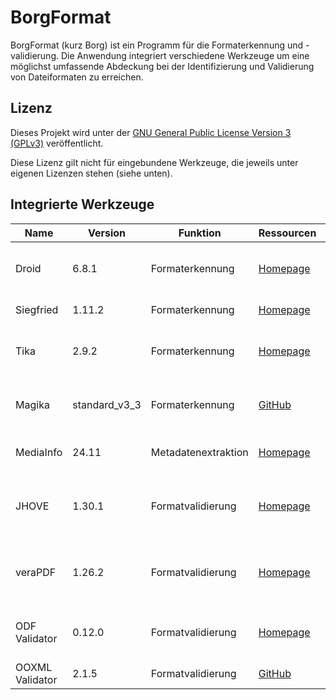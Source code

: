 # BorgFormat

BorgFormat (kurz Borg) ist ein Programm für die Formaterkennung und -validierung. Die Anwendung integriert verschiedene Werkzeuge um eine möglichst umfassende Abdeckung bei der Identifizierung und Validierung von Dateiformaten zu erreichen.

## Lizenz

Dieses Projekt wird unter der [GNU General Public License Version 3 (GPLv3)](https://www.gnu.org/licenses/gpl-3.0.de.html) veröffentlicht.

Diese Lizenz gilt nicht für eingebundene Werkzeuge, die jeweils unter eigenen Lizenzen stehen (siehe unten).

## Integrierte Werkzeuge

| Name            | Version       | Funktion            | Ressourcen                                                       | Lizenz                                                                                                        |
| --------------- | ------------- | ------------------- | ---------------------------------------------------------------- | ------------------------------------------------------------------------------------------------------------- |
| Droid           | 6.8.1         | Formaterkennung     | [Homepage ](https://digital-preservation.github.io/droid/)       | [Apache License, Version 2.0](https://github.com/richardlehane/siegfried?tab=Apache-2.0-1-ov-file)            |
| Siegfried       | 1.11.2        | Formaterkennung     | [Homepage ](https://www.itforarchivists.com/siegfried)           | [BSD License](https://github.com/digital-preservation/droid/blob/master/license.md)                           |
| Tika            | 2.9.2         | Formaterkennung     | [Homepage](https://tika.apache.org/)                             | [Apache License, Version 2.0](https://www.apache.org/licenses/LICENSE-2.0)                                    |
| Magika          | standard_v3_3 | Formaterkennung     | [GitHub](https://github.com/google/magika)                       | [Apache License, Version 2.0](https://github.com/google/magika?tab=Apache-2.0-1-ov-file)                      |
| MediaInfo       | 24.11         | Metadatenextraktion | [Homepage](https://mediaarea.net/en/MediaInfo)                   | [BSD-style license](https://mediaarea.net/en/MediaInfo/License)                                               |
| JHOVE           | 1.30.1        | Formatvalidierung   | [Homepage](https://jhove.openpreservation.org)                   | [GNU Lesser General Public License](https://www.gnu.org/licenses/lgpl-3.0.html)                               |
| veraPDF         | 1.26.2        | Formatvalidierung   | [Homepage](https://verapdf.org/)                                 | [GNU General Public License v3.0](https://github.com/veraPDF/veraPDF-validation/blob/integration/LICENSE.GPL) |
| ODF Validator   | 0.12.0        | Formatvalidierung   | [Homepage](https://odftoolkit.org/conformance/ODFValidator.html) | [Apache License, Version 2.0](https://github.com/tdf/odftoolkit/blob/master/validator/LICENSE.txt)            |
| OOXML Validator | 2.1.5         | Formatvalidierung   | [GitHub](https://github.com/mikeebowen/OOXML-Validator)          | [MIT License](https://github.com/mikeebowen/OOXML-Validator/blob/main/LICENSE)                                |
